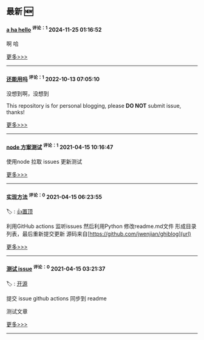 ## 最新 :new: 

#### [a ha hello](https://github.com/wangsq-web/wangsq-web/issues/5) <sup>  评论：1</sup> 	 2024-11-25 01:16:52 



啊 哈


[更多>>>](https://github.com/wangsq-web/wangsq-web/issues/5)

---

#### [还能用吗](https://github.com/wangsq-web/wangsq-web/issues/4) <sup>  评论：1</sup> 	 2022-10-13 07:05:10 



没想到啊，没想到


This repository is for personal blogging, please **DO NOT** submit issue, thanks!


[更多>>>](https://github.com/wangsq-web/wangsq-web/issues/4)

---

#### [node 方案测试](https://github.com/wangsq-web/wangsq-web/issues/3) <sup>  评论：1</sup> 	 2021-04-15 10:16:47 



使用node 拉取 issues 更新测试

[更多>>>](https://github.com/wangsq-web/wangsq-web/issues/3)

---

#### [实现方法](https://github.com/wangsq-web/wangsq-web/issues/2) <sup>  评论：0</sup> 	 2021-04-15 06:23:55 

:label: : [:+1:置顶](https://api.github.com/repos/wangsq-web/wangsq-web/labels/:+1:%E7%BD%AE%E9%A1%B6)

利用GitHub actions 监听issues 然后利用Python 修改readme.md文件 形成目录列表，最后重新提交更新 源码来自[https://github.com/jwenjian/ghiblog](url)

[更多>>>](https://github.com/wangsq-web/wangsq-web/issues/2)

---

#### [测试 issue](https://github.com/wangsq-web/wangsq-web/issues/1) <sup>  评论：0</sup> 	 2021-04-15 03:21:37 

:label: : [开源](https://api.github.com/repos/wangsq-web/wangsq-web/labels/%E5%BC%80%E6%BA%90)

提交 issue github actions 同步到 readme

测试文章

[更多>>>](https://github.com/wangsq-web/wangsq-web/issues/1)

---

